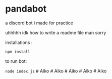 # pandabot

a discord bot i made for practice

uhhhhh idk how to write a readme file man sorry

installations :

`npm install`

to run bot:

`node index.js`
#   A i k o  
 #   A i k o  
 #   A i k o  
 #   A i k o  
 #   A i k o  
 